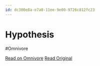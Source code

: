 ```yaml
---
id: dc300e8a-e7a0-11ee-9e00-9726c812fc23
---
```


# Hypothesis
#Omnivore

[Read on Omnivore](https://omnivore.app/me/hypothesis-18e61dcfec6)
[Read Original](https://hypothes.is/a/oiCDjueZEe68mT8GKyjRGQ)

